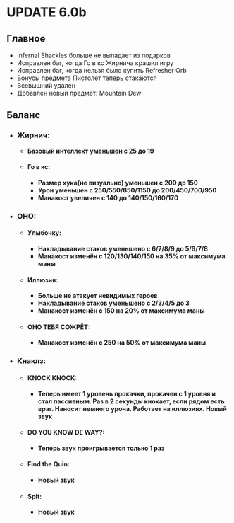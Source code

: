 # UPDATE 6.0b

## Главное

* Infernal Shackles больше не выпадает из подарков
* Исправлен баг, когда Го в кс Жирнича крашил игру
* Исправлен баг, когда нельзя было купить Refresher Orb
* Бонусы предмета Пистолет теперь стакаются
* Всевышний удален
* Добавлен новый предмет: Mountain Dew

## Баланс

* ### Жирнич:
  * **Базовый интеллект уменьшен с 25 до 19**
  
  * #### Го в кс: 
    * **Размер хука(не визуально) уменьшен с 200 до 150**
    * **Урон уменьшен с 250/550/850/1150 до 200/450/700/950**
    * **Манакост увеличен с 140 до 140/150/160/170**
    
* ### ОНО:

  * #### Улыбочку: 
    * **Накладывание стаков уменьшено с 6/7/8/9 до 5/6/7/8**
    * **Манакост изменён с 120/130/140/150 на 35% от максимума маны**
  
  * #### Иллюзия: 
    * **Больше не атакует невидимых героев**
    * **Накладывание стаков уменьшено с 2/3/4/5 до 3**
    * **Манакост изменён с 150 на 20% от максимума маны**
    
  * #### ОНО ТЕБЯ СОЖРЁТ: 
    * **Манакост изменён с 250 на 50% от максимума маны**
    
* ### Кнаклз:
  
  * #### KNOCK KNOCK: 
    * **Теперь имеет 1 уровень прокачки, прокачен с 1 уровня и стал пассивным. Раз в 2 секунды кнокает, если рядом есть враг. Наносит немного урона. Работает на иллюзиях. Новый звук**
    
  * #### DO YOU KNOW DE WAY?: 
    * **Теперь звук проигрывается только 1 раз**
    
  * #### Find the Quin: 
    * **Новый звук**
    
  * #### Spit: 
    * **Новый звук**
